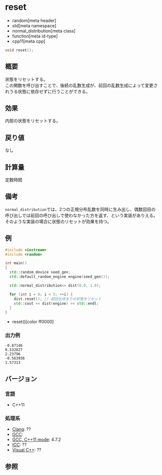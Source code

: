 # reset
* random[meta header]
* std[meta namespace]
* normal_distribution[meta class]
* function[meta id-type]
* cpp11[meta cpp]

```cpp
void reset();
```

## 概要
状態をリセットする。  
この関数を呼び出すことで、後続の乱数生成が、前回の乱数生成によって変更されうる状態に依存せずに行うことができる。


## 効果
内部の状態をリセットする。


## 戻り値
なし


## 計算量
定数時間


## 備考
`normal_distribution`では、2つの正規分布乱数を同時に生み出し、偶数回目の呼び出しでは前回の呼び出しで使わなかった方を返す、という実装がありえる。そのような実装の場合に状態のリセットが効果を持つ。


## 例
```cpp example
#include <iostream>
#include <random>

int main()
{
  std::random_device seed_gen;
  std::default_random_engine engine(seed_gen());

  std::normal_distribution<> dist(0.0, 1.0);

  for (int i = 0; i < 5; ++i) {
    dist.reset(); // 前回生成までの状態をリセット
    std::cout << dist(engine) << std::endl;
  }
}
```
* reset()[color ff0000]

### 出力例
```
-0.87146
0.532827
2.23796
-0.563936
1.57313
```

## バージョン
### 言語
- C++11

### 処理系
- [Clang](/implementation.md#clang): ??
- [GCC](/implementation.md#gcc): 
- [GCC, C++11 mode](/implementation.md#gcc): 4.7.2
- [ICC](/implementation.md#icc): ??
- [Visual C++](/implementation.md#visual_cpp): ??


## 参照


